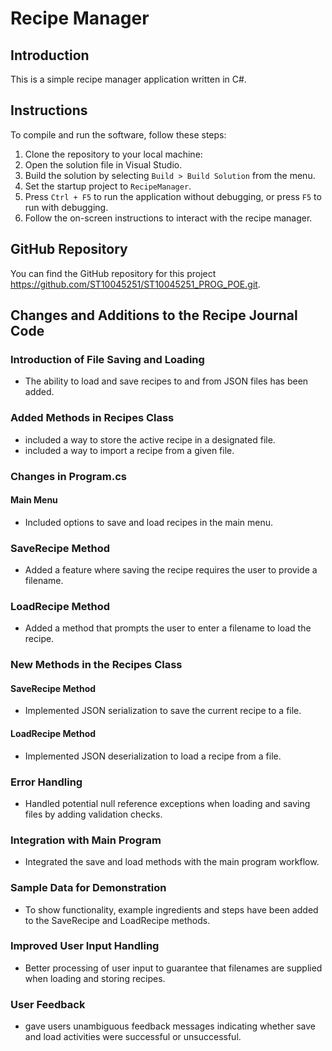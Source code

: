 # Recipe Manager

## Introduction
This is a simple recipe manager application written in C#.

## Instructions
To compile and run the software, follow these steps:

1. Clone the repository to your local machine:
2. Open the solution file in Visual Studio.
3. Build the solution by selecting `Build > Build Solution` from the menu.
4. Set the startup project to `RecipeManager`.
5. Press `Ctrl + F5` to run the application without debugging, or press `F5` to run with debugging.
6. Follow the on-screen instructions to interact with the recipe manager.

## GitHub Repository
You can find the GitHub repository for this project https://github.com/ST10045251/ST10045251_PROG_POE.git.

## Changes and Additions to the Recipe Journal Code
### Introduction of File Saving and Loading
- The ability to load and save recipes to and from JSON files has been added.

### Added Methods in Recipes Class
- included a way to store the active recipe in a designated file.
- included a way to import a recipe from a given file.

### Changes in Program.cs
#### Main Menu
- Included options to save and load recipes in the main menu.

### SaveRecipe Method
- Added a feature where saving the recipe requires the user to provide a filename.

### LoadRecipe Method
- Added a method that prompts the user to enter a filename to load the recipe.

### New Methods in the Recipes Class
#### SaveRecipe Method
- Implemented JSON serialization to save the current recipe to a file.
#### LoadRecipe Method
- Implemented JSON deserialization to load a recipe from a file.

### Error Handling
- Handled potential null reference exceptions when loading and saving files by adding validation checks.

### Integration with Main Program
- Integrated the save and load methods with the main program workflow.

### Sample Data for Demonstration
- To show functionality, example ingredients and steps have been added to the SaveRecipe and LoadRecipe methods.

### Improved User Input Handling
- Better processing of user input to guarantee that filenames are supplied when loading and storing recipes.

### User Feedback
- gave users unambiguous feedback messages indicating whether save and load activities were successful or unsuccessful.
